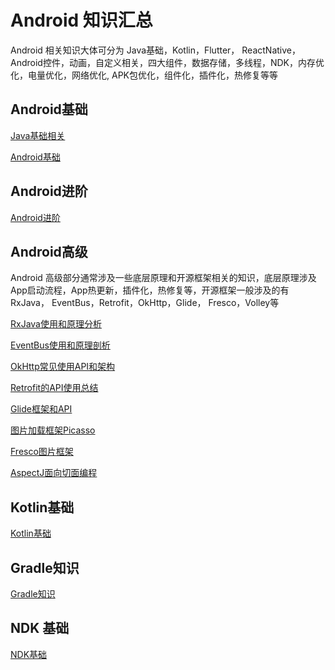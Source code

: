 # Android 知识汇总

Android 相关知识大体可分为 Java基础，Kotlin，Flutter， ReactNative，Android控件，动画，自定义相关，四大组件，数据存储，多线程，NDK，内存优化，电量优化，网络优化, APK包优化，组件化，插件化，热修复等等

## Android基础

[Java基础相关](./总结/Java基础/Java基础.md)

[Android基础](./总结/Android基础/Android基础.md)



## Android进阶

[Android进阶](./总结/Android进阶.md)



## Android高级

Android 高级部分通常涉及一些底层原理和开源框架相关的知识，底层原理涉及App启动流程，App热更新，插件化，热修复等，开源框架一般涉及的有 RxJava， EventBus，Retrofit，OkHttp，Glide， Fresco，Volley等 

[RxJava使用和原理分析](./总结/Android高级/RxJava.md)

[EventBus使用和原理剖析](./总计/Android高级/EventBus.md)

[OkHttp常见使用API和架构](./总结/Android高级/OkHttp.md)

[Retrofit的API使用总结](./总结/Android高级/Retrofit.md)

[Glide框架和API](./总结/Android高级/Glide.md)

[图片加载框架Picasso](./总结/Android高级/Picasso.md)

[Fresco图片框架](./总结/Android高级/Fresco.md)

[AspectJ面向切面编程](./总结/Android高级/AspectJ.md)



## Kotlin基础

[Kotlin基础](./总计/Kotlin基础/Kotlin基础.md)



## Gradle知识

[Gradle知识](./总结/Gradle相关/Gradle相关.md)



## NDK 基础

[NDK基础](./总结/NDK基础/NDK基础.md)














